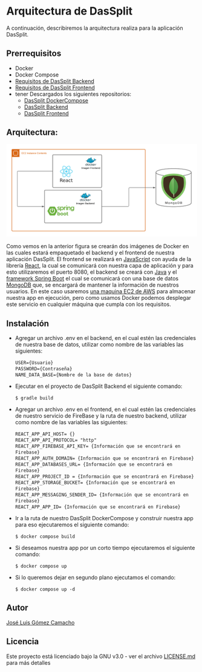 # Arquitectura de DasSplit

A continuación, describiremos la arquitectura realiza para la aplicación DasSplit.

## Prerrequisitos
- Docker
- Docker Compose
- [Requisitos de DasSplit Backend](https://github.com/Jose-Gomez-C/DasSplit-Backend/blob/main/README.md)
- [Requisitos de DasSplit Frontend](https://github.com/Jose-Gomez-C/DasSplit-Frontend/blob/main/README.md)
- tener Descargados los siguientes repositorios:
  - [DasSplit DockerCompose](https://github.com/Jose-Gomez-C/DasSplit-DockerCompose)
  - [DasSplit Backend](https://github.com/Jose-Gomez-C/DasSplit-Backend)
  - [DasSplit Frontend](https://github.com/Jose-Gomez-C/DasSplit-Frontend)

## Arquitectura:
![](https://github.com/Jose-Gomez-C/DasSplit-DockerCompose/blob/main/img/Diagrama%20en%20blanco.png?raw=true)

Como vemos en la anterior figura se crearán dos imágenes de Docker en las cuales estará empaquetado el backend y el frontend de nuestra aplicación DasSplit.   El frontend se realizará en [JavaScript](https://developer.mozilla.org/es/docs/Web/JavaScript) con ayuda de la librería [React](https://es.reactjs.org), la cual se comunicará con nuestra capa de aplicación y para esto utilizaremos el puerto 8080, el backend se creará con [Java](https://www.java.com/es/download/help/whatis_java.html) y el [framework Spring Boot](https://spring.io/projects/spring-boot) el cual se comunicará con una base de datos [MongoDB](https://www.mongodb.com/es) que, se encargará de mantener la información de nuestros usuarios. En este caso usaremos [una maquina EC2 de AWS](https://aws.amazon.com/es/ec2/?trk=58ace84c-cd27-448f-9f64-ec1187db737b&sc_channel=ps&sc_campaign=acquisition&sc_medium=ACQ-P|PS-GO|Brand|Desktop|SU|Compute|EC2|LATAMO|ES|Text&s_kwcid=AL!4422!3!590500029748!e!!g!!amazon%20ec2%20vps&ef_id=Cj0KCQjw1ZeUBhDyARIsAOzAqQIA-Kluq3NdQHaUUppxb3u2aA6mrwalDLN1BowpMnndPZmcs_OdWJkaAqwtEALw_wcB:G:s&s_kwcid=AL!4422!3!590500029748!e!!g!!amazon%20ec2%20vps) para almacenar nuestra app en ejecución, pero como usamos Docker podemos desplegar este servicio en cualquier máquina que cumpla con los requisitos.

## Instalación

- Agregar un archivo .env en el backend, en el cual estén las credenciales de nuestra base de datos, utilizar como nombre de las variables las siguientes:
  ~~~
  USER={Usuario}
  PASSWORD={Contraseña}
  NAME_DATA_BASE={Nombre de la base de datos}
  ~~~
- Ejecutar en el proyecto de DasSplit Backend el siguiente comando:
  ~~~
  $ gradle build
  ~~~
- Agregar un archivo .env en el frontend, en el cual estén las credenciales de nuestro servicio de FireBase y la ruta de nuestro backend, utilizar como nombre de las variables las siguientes:
  ~~~
  REACT_APP_API_HOST= {}
  REACT_APP_API_PROTOCOL= "http"
  REACT_APP_FIREBASE_API_KEY= {Información que se encontrará en Firebase}
  REACT_APP_AUTH_DOMAIN= {Información que se encontrará en Firebase}
  REACT_APP_DATABASES_URL= {Información que se encontrará en Firebase}
  REACT_APP_PROJECT_ID = {Información que se encontrará en Firebase}
  REACT_APP_STORAGE_BUCKET= {Información que se encontrará en Firebase}
  REACT_APP_MESSAGING_SENDER_ID= {Información que se encontrará en Firebase}
  REACT_APP_APP_ID= {Información que se encontrará en Firebase}
  ~~~
- Ir a la ruta de nuestro DasSplit DockerCompose y construir nuestra app para eso ejecutaremos el siguiente comando:
  ~~~
  $ docker compose build
  ~~~
- Si deseamos nuestra app por un corto tiempo ejecutaremos el siguiente comando:
  ~~~
  $ docker compose up
  ~~~
- Si lo queremos dejar en segundo plano ejecutamos el comando:
  ~~~
  $ docker compose up -d 
  ~~~
## Autor

[José Luis Gómez Camacho](https://github.com/Jose-Gomez-C)

## Licencia
Este proyecto está licenciado bajo la GNU v3.0 - ver el archivo [LICENSE.md](https://github.com/Jose-Gomez-C/DasSplit-DockerCompose/blob/main/LICENSE.md) para más detalles
